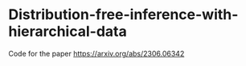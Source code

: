 # Distribution-free-inference-with-hierarchical-data
Code for the paper https://arxiv.org/abs/2306.06342
